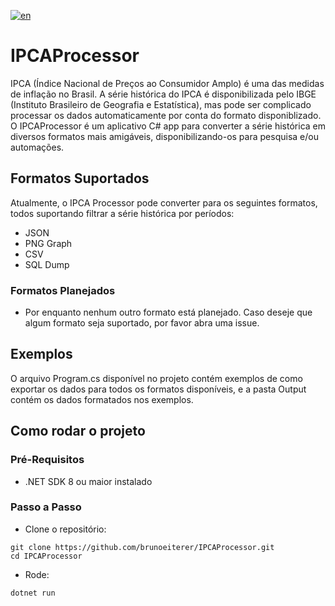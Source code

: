 [![en](https://img.shields.io/badge/lang-en-red.svg)](https://github.com/brunoeiterer/IPCAProcessor/blob/master/README.md)

# IPCAProcessor
IPCA (Índice Nacional de Preços ao Consumidor Amplo) é uma das medidas de inflação no Brasil. A série histórica do IPCA é disponibilizada pelo IBGE (Instituto Brasileiro de Geografia e Estatística), mas pode ser complicado processar os dados automaticamente por conta do formato disponiblizado. O IPCAProcessor é um aplicativo C# app para converter a série histórica em diversos formatos mais amigáveis, disponibilizando-os para pesquisa e/ou automações.

## Formatos Suportados
Atualmente, o IPCA Processor pode converter para os seguintes formatos, todos suportando filtrar a série histórica por períodos:
* JSON
* PNG Graph
* CSV
* SQL Dump

### Formatos Planejados
* Por enquanto nenhum outro formato está planejado. Caso deseje que algum formato seja suportado, por favor abra uma issue.

## Exemplos
O arquivo Program.cs disponível no projeto contém exemplos de como exportar os dados para todos os formatos disponíveis, e a pasta Output contém os dados formatados nos exemplos.

## Como rodar o projeto

### Pré-Requisitos
* .NET SDK 8 ou maior instalado

### Passo a Passo
* Clone o repositório:
```
git clone https://github.com/brunoeiterer/IPCAProcessor.git
cd IPCAProcessor
```
* Rode:
```
dotnet run
```

